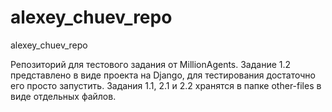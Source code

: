 # alexey_chuev_repo
alexey_chuev_repo

Репозиторий для тестового задания от MillionAgents. 
Задание 1.2 представлено в виде проекта на Django, для тестирования достаточно его просто запустить. 
Задания 1.1, 2.1 и 2.2 хранятся в папке other-files в виде отдельных файлов. 
